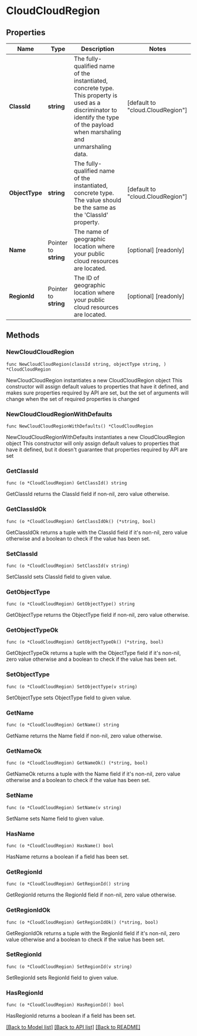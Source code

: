 # CloudCloudRegion

## Properties

Name | Type | Description | Notes
------------ | ------------- | ------------- | -------------
**ClassId** | **string** | The fully-qualified name of the instantiated, concrete type. This property is used as a discriminator to identify the type of the payload when marshaling and unmarshaling data. | [default to "cloud.CloudRegion"]
**ObjectType** | **string** | The fully-qualified name of the instantiated, concrete type. The value should be the same as the &#39;ClassId&#39; property. | [default to "cloud.CloudRegion"]
**Name** | Pointer to **string** | The name of geographic location where your public cloud resources are located. | [optional] [readonly] 
**RegionId** | Pointer to **string** | The ID of geographic location where your public cloud resources are located. | [optional] [readonly] 

## Methods

### NewCloudCloudRegion

`func NewCloudCloudRegion(classId string, objectType string, ) *CloudCloudRegion`

NewCloudCloudRegion instantiates a new CloudCloudRegion object
This constructor will assign default values to properties that have it defined,
and makes sure properties required by API are set, but the set of arguments
will change when the set of required properties is changed

### NewCloudCloudRegionWithDefaults

`func NewCloudCloudRegionWithDefaults() *CloudCloudRegion`

NewCloudCloudRegionWithDefaults instantiates a new CloudCloudRegion object
This constructor will only assign default values to properties that have it defined,
but it doesn't guarantee that properties required by API are set

### GetClassId

`func (o *CloudCloudRegion) GetClassId() string`

GetClassId returns the ClassId field if non-nil, zero value otherwise.

### GetClassIdOk

`func (o *CloudCloudRegion) GetClassIdOk() (*string, bool)`

GetClassIdOk returns a tuple with the ClassId field if it's non-nil, zero value otherwise
and a boolean to check if the value has been set.

### SetClassId

`func (o *CloudCloudRegion) SetClassId(v string)`

SetClassId sets ClassId field to given value.


### GetObjectType

`func (o *CloudCloudRegion) GetObjectType() string`

GetObjectType returns the ObjectType field if non-nil, zero value otherwise.

### GetObjectTypeOk

`func (o *CloudCloudRegion) GetObjectTypeOk() (*string, bool)`

GetObjectTypeOk returns a tuple with the ObjectType field if it's non-nil, zero value otherwise
and a boolean to check if the value has been set.

### SetObjectType

`func (o *CloudCloudRegion) SetObjectType(v string)`

SetObjectType sets ObjectType field to given value.


### GetName

`func (o *CloudCloudRegion) GetName() string`

GetName returns the Name field if non-nil, zero value otherwise.

### GetNameOk

`func (o *CloudCloudRegion) GetNameOk() (*string, bool)`

GetNameOk returns a tuple with the Name field if it's non-nil, zero value otherwise
and a boolean to check if the value has been set.

### SetName

`func (o *CloudCloudRegion) SetName(v string)`

SetName sets Name field to given value.

### HasName

`func (o *CloudCloudRegion) HasName() bool`

HasName returns a boolean if a field has been set.

### GetRegionId

`func (o *CloudCloudRegion) GetRegionId() string`

GetRegionId returns the RegionId field if non-nil, zero value otherwise.

### GetRegionIdOk

`func (o *CloudCloudRegion) GetRegionIdOk() (*string, bool)`

GetRegionIdOk returns a tuple with the RegionId field if it's non-nil, zero value otherwise
and a boolean to check if the value has been set.

### SetRegionId

`func (o *CloudCloudRegion) SetRegionId(v string)`

SetRegionId sets RegionId field to given value.

### HasRegionId

`func (o *CloudCloudRegion) HasRegionId() bool`

HasRegionId returns a boolean if a field has been set.


[[Back to Model list]](../README.md#documentation-for-models) [[Back to API list]](../README.md#documentation-for-api-endpoints) [[Back to README]](../README.md)


